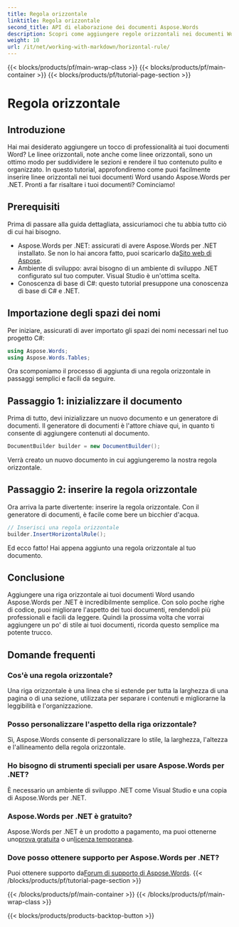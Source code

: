```yaml
---
title: Regola orizzontale
linktitle: Regola orizzontale
second_title: API di elaborazione dei documenti Aspose.Words
description: Scopri come aggiungere regole orizzontali nei documenti Word usando Aspose.Words per .NET. Segui questa guida dettagliata, passo dopo passo, per migliorare il layout del tuo documento.
weight: 10
url: /it/net/working-with-markdown/horizontal-rule/
---
```


{{< blocks/products/pf/main-wrap-class >}}
{{< blocks/products/pf/main-container >}}
{{< blocks/products/pf/tutorial-page-section >}}

# Regola orizzontale

## Introduzione

Hai mai desiderato aggiungere un tocco di professionalità ai tuoi documenti Word? Le linee orizzontali, note anche come linee orizzontali, sono un ottimo modo per suddividere le sezioni e rendere il tuo contenuto pulito e organizzato. In questo tutorial, approfondiremo come puoi facilmente inserire linee orizzontali nei tuoi documenti Word usando Aspose.Words per .NET. Pronti a far risaltare i tuoi documenti? Cominciamo!

## Prerequisiti

Prima di passare alla guida dettagliata, assicuriamoci che tu abbia tutto ciò di cui hai bisogno.

-  Aspose.Words per .NET: assicurati di avere Aspose.Words per .NET installato. Se non lo hai ancora fatto, puoi scaricarlo da[Sito web di Aspose](https://releases.aspose.com/words/net/).
- Ambiente di sviluppo: avrai bisogno di un ambiente di sviluppo .NET configurato sul tuo computer. Visual Studio è un'ottima scelta.
- Conoscenza di base di C#: questo tutorial presuppone una conoscenza di base di C# e .NET.

## Importazione degli spazi dei nomi

Per iniziare, assicurati di aver importato gli spazi dei nomi necessari nel tuo progetto C#:

```csharp
using Aspose.Words;
using Aspose.Words.Tables;
```

Ora scomponiamo il processo di aggiunta di una regola orizzontale in passaggi semplici e facili da seguire.

## Passaggio 1: inizializzare il documento

Prima di tutto, devi inizializzare un nuovo documento e un generatore di documenti. Il generatore di documenti è l'attore chiave qui, in quanto ti consente di aggiungere contenuti al documento.

```csharp
DocumentBuilder builder = new DocumentBuilder();
```

Verrà creato un nuovo documento in cui aggiungeremo la nostra regola orizzontale.

## Passaggio 2: inserire la regola orizzontale

Ora arriva la parte divertente: inserire la regola orizzontale. Con il generatore di documenti, è facile come bere un bicchier d'acqua.

```csharp
// Inserisci una regola orizzontale
builder.InsertHorizontalRule();
```

Ed ecco fatto! Hai appena aggiunto una regola orizzontale al tuo documento.

## Conclusione

Aggiungere una riga orizzontale ai tuoi documenti Word usando Aspose.Words per .NET è incredibilmente semplice. Con solo poche righe di codice, puoi migliorare l'aspetto dei tuoi documenti, rendendoli più professionali e facili da leggere. Quindi la prossima volta che vorrai aggiungere un po' di stile ai tuoi documenti, ricorda questo semplice ma potente trucco.

## Domande frequenti

### Cos'è una regola orizzontale?
Una riga orizzontale è una linea che si estende per tutta la larghezza di una pagina o di una sezione, utilizzata per separare i contenuti e migliorarne la leggibilità e l'organizzazione.

### Posso personalizzare l'aspetto della riga orizzontale?
Sì, Aspose.Words consente di personalizzare lo stile, la larghezza, l'altezza e l'allineamento della regola orizzontale.

### Ho bisogno di strumenti speciali per usare Aspose.Words per .NET?
È necessario un ambiente di sviluppo .NET come Visual Studio e una copia di Aspose.Words per .NET.

### Aspose.Words per .NET è gratuito?
 Aspose.Words per .NET è un prodotto a pagamento, ma puoi ottenerne uno[prova gratuita](https://releases.aspose.com/) o un[licenza temporanea](https://purchase.aspose.com/temporary-license/).

### Dove posso ottenere supporto per Aspose.Words per .NET?
 Puoi ottenere supporto da[Forum di supporto di Aspose.Words](https://forum.aspose.com/c/words/8).
{{< /blocks/products/pf/tutorial-page-section >}}

{{< /blocks/products/pf/main-container >}}
{{< /blocks/products/pf/main-wrap-class >}}

{{< blocks/products/products-backtop-button >}}
